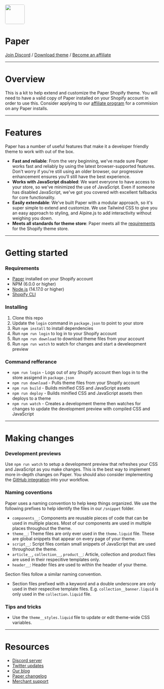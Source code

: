 <img src="https://user-images.githubusercontent.com/4685863/225655352-0d8b3cd2-4b27-4565-9f60-e240a1285349.jpg" width="64" style="border-radius:4px;">

#  Paper

[Join Discord](https://discord.gg/NeSWQWCh) / [Download theme](https://themes.shopify.com/themes/paper/styles/poster) / [Become an affiliate](https://brickspacelab.notion.site/Paper-partner-program-4f3da78aff844b43badce89b570777a6)

---

# Overview
This is a kit to help extend and customize the Paper Shopify theme. You will need to have a valid copy of Paper installed on your Shopify account in order to use this. Consider applying to our [affiliate program](https://brickspacelab.notion.site/Paper-partner-program-4f3da78aff844b43badce89b570777a6) for a commision on any Paper installs.

---

# Features
Paper has a number of useful features that make it a developer friendly theme to work with out of the box.
- **Fast and reliable**: From the very beginning, we've made sure Paper works fast and reliably by using the latest browser-supported features. Don't worry if you're still using an older browser, our progressive enhancement ensures you'll still have the best experience.
- **Works with JavaScript disabled**: We want everyone to have access to your store, so we've minimized the use of JavaScript. Even if someone has disabled JavaScript, we've got you covered with excellent fallbacks for core functionality.
- **Easily extendable**: We've built Paper with a modular approach, so it's super simple to extend and customize. We use Tailwind CSS to give you an easy approach to styling, and Alpine.js to add interactivity without weighing you down.
- **Meets all standards for theme store**: Paper meets all the [requirements](https://shopify.dev/docs/themes/store/requirements) for the Shopify theme store.

---

# Getting started
### Requirements
- [Paper](https://themes.shopify.com/themes/paper/styles/poster) installed on your Shopify account
- NPM (6.0.0 or higher)
- [Node.js](https://nodejs.org/en/download/) (14.17.0 or higher)
- [Shopify CLI](https://shopify.dev/docs/themes/tools/cli/install)


### Installing
1. Clone this repo
2. Update the `login` command in `package.json` to point to your store
3. Run `npm install` to install dependencies
4. Run `npm run login` to log in to your Shopify account
5. Run `npm run download` to download theme files from your account
6. Run `npm run watch` to watch for changes and start a develeopment preview

### Command refferance

- `npm run login` - Logs out of any Shopify account then logs in to the store assigend in `package.json`
- `npm run download` - Pulls theme files from your Shopify account
- `npm run build` - Builds minified CSS and JavaScript assets
- `npm run deploy` - Builds minified CSS and JavaScript assets then deploys to a theme
- `npm run watch` - Creates a development theme then watches for changes to update the development preview with compiled CSS and JavaScript

---

# Making changes

### Development previews
Use `npm run watch` to setup a development preview that refreshes your CSS and JavaScript as you make changes. This is the best way to implement more in-depth changes on Paper. You should also consider implementing the [GitHub integration](https://shopify.dev/docs/themes/tools/github) into your workflow. 

### Naming coventions
Paper uses a naming convention to help keep things organized. We use the following prefixes to help identify the files in our `/snippet` folder.
- `components__`: Components are reusable pieces of code that can be used in multiple places. Most of our components are used in multiple places throughout the theme.
- `theme__`: Theme files are only ever used in the `theme.liquid` file. These are global snippets that appear on every page of your theme.
- `script__`: Script files contain small snippets of JavaScript that are used throughout the theme.
- `article__`, `collection__`, `product__`: Article, collection and product files are used in their respecitive templates only.
- `header__`: Header files are used to within the header of your theme.

Section files follow a similar naming convention. 
- Section files prefixed with a keyword and a double underscore are only used in their respecitve template files. E.g. `collection__banner.liquid` is only used in the `collection.liquid` file.

### Tips and tricks
- Use the `theme__styles.liquid` file to update or edit theme-wide CSS variables.

---

# Resources
- [Discord server](https://discord.gg/NeSWQWCh)
- [Twitter updates](https://twitter.com/brickspacelab)
- [Our blog](https://brickspacelab.com/blogs/news)
- [Paper changelog](https://brickspacelab.notion.site/Paper-changelog-cdfeea8101ae465f8880ac90ce22e951)
- [Merchant support](https://brickspacelab.notion.site/Paper-help-center-84ce6b9217574833a7d9b9f4053cb403)


